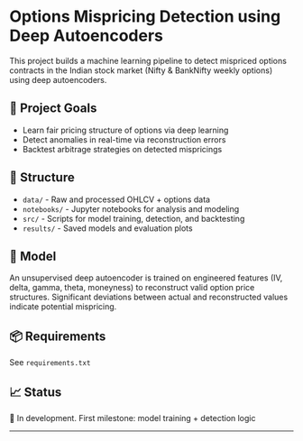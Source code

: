 # Options Mispricing Detection using Deep Autoencoders

This project builds a machine learning pipeline to detect mispriced options contracts in the Indian stock market (Nifty & BankNifty weekly options) using deep autoencoders.

## 🚀 Project Goals
- Learn fair pricing structure of options via deep learning
- Detect anomalies in real-time via reconstruction errors
- Backtest arbitrage strategies on detected mispricings

## 📂 Structure
- `data/` - Raw and processed OHLCV + options data
- `notebooks/` - Jupyter notebooks for analysis and modeling
- `src/` - Scripts for model training, detection, and backtesting
- `results/` - Saved models and evaluation plots

## 🧠 Model
An unsupervised deep autoencoder is trained on engineered features (IV, delta, gamma, theta, moneyness) to reconstruct valid option price structures. Significant deviations between actual and reconstructed values indicate potential mispricing.

## 📦 Requirements
See `requirements.txt`

## 📈 Status
🔧 In development. First milestone: model training + detection logic

---
